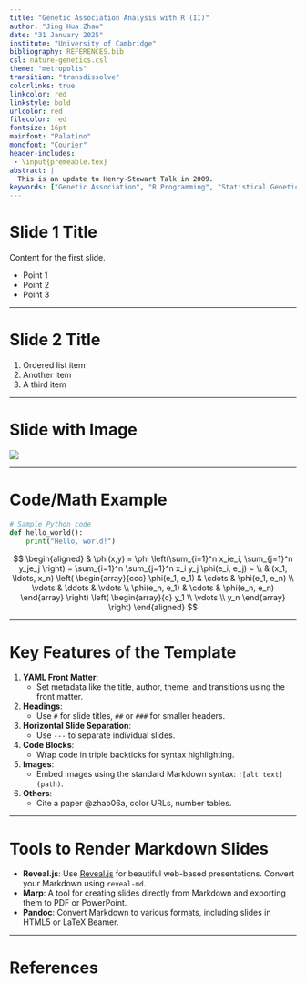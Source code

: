 ```yaml
---
title: "Genetic Association Analysis with R (II)"
author: "Jing Hua Zhao"
date: "31 January 2025"
institute: "University of Cambridge"
bibliography: REFERENCES.bib
csl: nature-genetics.csl
theme: "metropolis"
transition: "transdissolve"
colorlinks: true
linkcolor: red
linkstyle: bold
urlcolor: red
filecolor: red
fontsize: 16pt
mainfont: "Palatino"
monofont: "Courier"
header-includes:
 - \input{premeable.tex}
abstract: |
  This is an update to Henry-Stewart Talk in 2009.
keywords: ["Genetic Association", "R Programming", "Statistical Genetics", "GWAS"]
---
```


# Slide 1 Title

Content for the first slide.

- Point 1
- Point 2
- Point 3

---

# Slide 2 Title

1. Ordered list item
2. Another item
3. A third item

---

# Slide with Image

![](https://animaldiversity.org/collections/contributors/Grzimek_inverts/Hydrozoa/Physalia_physalis_polyp/medium.jpg)

---

# Code/Math Example

```python
# Sample Python code
def hello_world():
    print("Hello, world!")
```

$$
\begin{aligned}
  & \phi(x,y) = \phi \left(\sum_{i=1}^n x_ie_i, \sum_{j=1}^n y_je_j \right)
  = \sum_{i=1}^n \sum_{j=1}^n x_i y_j \phi(e_i, e_j) = \\
  & (x_1, \ldots, x_n) \left( \begin{array}{ccc}
      \phi(e_1, e_1) & \cdots & \phi(e_1, e_n) \\
      \vdots & \ddots & \vdots \\
      \phi(e_n, e_1) & \cdots & \phi(e_n, e_n)
    \end{array} \right)
  \left( \begin{array}{c}
      y_1 \\
      \vdots \\
      y_n
    \end{array} \right)
\end{aligned}
$$

---

# **Key Features of the Template**
1. **YAML Front Matter**:
   - Set metadata like the title, author, theme, and transitions using the front matter.
2. **Headings**:
   - Use `#` for slide titles, `##` or `###` for smaller headers.
3. **Horizontal Slide Separation**:
   - Use `---` to separate individual slides.
4. **Code Blocks**:
   - Wrap code in triple backticks for syntax highlighting.
5. **Images**:
   - Embed images using the standard Markdown syntax: `![alt text](path)`.
6. **Others**:
   - Cite a paper @zhao06a, color URLs, number tables.

---

# **Tools to Render Markdown Slides**
- **Reveal.js**: Use [Reveal.js](https://revealjs.com/) for beautiful web-based presentations. Convert your Markdown using `reveal-md`.
- **Marp**: A tool for creating slides directly from Markdown and exporting them to PDF or PowerPoint.
- **Pandoc**: Convert Markdown to various formats, including slides in HTML5 or LaTeX Beamer.

---

# References
